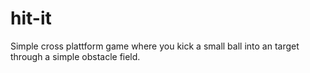 # hit-it
Simple cross plattform game where you kick a small ball into an target through a simple obstacle field.
